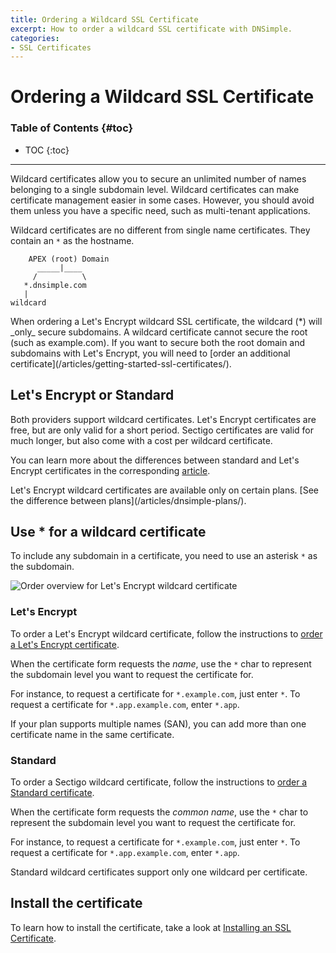 ```yaml
---
title: Ordering a Wildcard SSL Certificate
excerpt: How to order a wildcard SSL certificate with DNSimple.
categories:
- SSL Certificates
---
```


# Ordering a Wildcard SSL Certificate

### Table of Contents {#toc}

* TOC
{:toc}

---

Wildcard certificates allow you to secure an unlimited number of names belonging to a single subdomain level. Wildcard certificates can make certificate management easier in some cases. However, you should avoid them unless you have a specific need, such as multi-tenant applications.

Wildcard certificates are no different from single name certificates. They contain an `*` as the hostname.

```
    APEX (root) Domain
      _____|____
     /          \
   *.dnsimple.com
   |
wildcard
```

<warning>
When ordering a Let's Encrypt wildcard SSL certificate, the wildcard (*) will _only_ secure subdomains. A wildcard certificate cannot secure the root (such as example.com). If you want to secure both the root domain and subdomains with Let's Encrypt, you will need to [order an additional certificate](/articles/getting-started-ssl-certificates/).
</warning>

## Let's Encrypt or Standard

Both providers support wildcard certificates. Let's Encrypt certificates are free, but are only valid for a short period. Sectigo certificates are valid for much longer, but also come with a cost per wildcard certificate.

You can learn more about the differences between standard and Let's Encrypt certificates in the corresponding [article](/articles/standard-vs-letsencrypt/).

<info>
Let's Encrypt wildcard certificates are available only on certain plans. [See the difference between plans](/articles/dnsimple-plans/).
</info>

## Use * for a wildcard certificate

To include any subdomain in a certificate, you need to use an asterisk `*` as the subdomain.

![Order overview for Let's Encrypt wildcard certificate](/files/lets-encrypt-wildcard-order.png)

### Let's Encrypt

To order a Let's Encrypt wildcard certificate, follow the instructions to [order a Let's Encrypt certificate](/articles/ordering-lets-encrypt-certificate/).

When the certificate form requests the _name_, use the `*` char to represent the subdomain level you want to request the certificate for.

For instance, to request a certificate for `*.example.com`, just enter `*`. To request a certificate for `*.app.example.com`, enter `*.app`.

<info>
If your plan supports multiple names (SAN), you can add more than one certificate name in the same certificate.
</info>


### Standard

To order a Sectigo wildcard certificate, follow the instructions to [order a Standard certificate](/articles/ordering-standard-certificate/).

When the certificate form requests the _common name_, use the `*` char to represent the subdomain level you want to request the certificate for.

For instance, to request a certificate for `*.example.com`, just enter `*`. To request a certificate for `*.app.example.com`, enter `*.app`.

<note>
Standard wildcard certificates support only one wildcard per certificate.
</note>


## Install the certificate

To learn how to install the certificate, take a look at [Installing an SSL Certificate](/articles/installing-ssl-certificate/).
